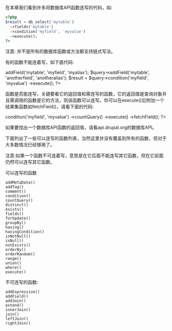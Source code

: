 在本章我们看到许多将数据库API函数连写的代码，如:

```php
<?php
$result = db_select('mytable')
  ->fields('mytable')
  ->condition('myfield', 'myvalue')
  ->execute();
?>
```

注意: 并不是所有的数据库函数或方法都支持链式写法。

有的函数不能连着写，如下面代码:

<?php
$query = db_select('mytable');
$query->addField('mytable', 'myfield', 'myalias');
$query->addField('mytable', 'anotherfield', 'anotheralias');
$result = $query->condition('myfield', 'myvalue')
  ->execute();
?>

函数是否能连写，关键要看它的返回值和需连写的函数，它的返回值是查询对象并且需调用的函数是它的方法，则该函数可以连写。你可以在execute()后附加一个结果集函数如fetchField()，请看下面的代码:

<?php
$number_of_records = db_select('mytable')
  ->condition('myfield', 'myvalue')
  ->countQuery()
  ->execute()
  ->fetchField();
?>

如果要找出一个数据库API函数的返回值，请看api.drupal.org的数据库API。

下面列出了一些可以连写的函数列表，当然这里并没有覆盖到所有的函数，但对于大多数情况已经够用了。

注意:如果一个函数不可连着写，意思是在它后面不能连写其它函数，但在它前面仍然可以连写其它函数。

可以连写的函数

    addMetaData()
    addTag()
    comment()
    condition()
    countQuery()
    distinct()
    exists()
    fields()
    forUpdate()
    groupBy()
    having()
    havingCondition()
    isNotNull()
    isNull()
    notExists()
    orderBy()
    orderRandom()
    range()
    union()
    where()
    execute()

不可连写的函数:

    addExpression()
    addField()
    addJoin()
    extend()
    innerJoin()
    join()
    leftJoin()
    rightJoin()
